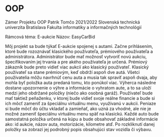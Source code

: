# OOP
Zámer Projektu OOP
Patrik Tomčo
2021/2022
Slovenská technická univerzita Bratislava
Fakulta informatiky a informačných technológií

Rámcová téma: E-aukcie
Názov: EasyCarBid

Môj projekt sa bude týkať E-aukcie spojenej s autami. Začne prihlásením, ktoré bude rozoznávať klasického používateľa, prémiového používateľa a administrátora. Administrátor bude mať možnosť vytvoriť novú aukciu, špecifikovaním jej trvania a pre akého používateľa je určená. Prémiový zákazník bude preto vidieť viac aukcií ako klasický používateľ. Klasický používateľ sa stane prémiovým, keď obdrží aspoň dve autá.  Všetci používatelia môžu navrhnúť cenu auta a musia tak spraviť aspoň dvaja, aby mohla byť položka auta predaná tomu, kto ponúkol viac. Výherca následne dostane upozornenie o výhre a informácie o vyhratom aute, a to sa uloží medzi jeho obdržané položky (niečo ako osobná garáž). Používateľ bude mať taktiež peňaženku, v ktorej bude vidieť svoje reálne financie a bude si ich môcť zameniť za špeciálnu virtuálnu menu, využívanú v aukcii. Peniaze si bude môcť do účtu vkladať a zamieňať, ako uzná za vhodné, ale nie je možné zameniť špeciálnu virtuálnu menu späť na klasickú. Každé auto bude samostatná položka určená na kúpu a bude obsahovať základné informácie ako: id aukcie, názov auta, motorizácie, kilometre atď. Po rozkliknutí danej položky sa zobrazí jej podrobný popis obsahujúci stav vozidla či výbavu.

